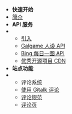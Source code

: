 - **快速开始**
- [简介](README.md)
- **API 服务**
- - [引入](api_system.md)
  - [Galgame 人设 API](oops.md)
  - [Bing 每日一图 API](oops.md)
  - [优秀开源项目 CDN](oops.md)
- **站点功能**
- - 评论系统
  - [使用 Gitalk 评论](comment.md)
  - [评论规范](comment_rule.md)
  - [评论页](https://docs.gcxstudio.cn/comment/)
